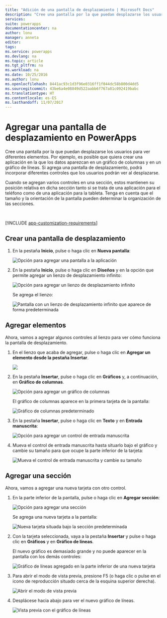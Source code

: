 ```yaml
---
title: "Adición de una pantalla de desplazamiento | Microsoft Docs"
description: "Cree una pantalla por la que puedan desplazarse los usuarios para ver más tipos de contenido de los que pueden mostrarse a la vez."
services: 
suite: powerapps
documentationcenter: na
author: lonu
manager: anneta
editor: 
tags: 
ms.service: powerapps
ms.devlang: na
ms.topic: article
ms.tgt_pltfrm: na
ms.workload: na
ms.date: 10/25/2016
ms.author: lonu
ms.openlocfilehash: 8441ac93c1d3f96e0316ff1f044dc58b800d4dd5
ms.sourcegitcommit: 43be6a4e08849d522aabb6f767a81c092419babc
ms.translationtype: HT
ms.contentlocale: es-ES
ms.lasthandoff: 11/07/2017
---
```

# <a name="add-a-scrolling-screen-in-powerapps"></a>Agregar una pantalla de desplazamiento en PowerApps
Cree una pantalla por la que puedan desplazarse los usuarios para ver diferentes elementos. Por ejemplo, es posible que quiera crear una aplicación en la que los datos aparezcan en un gráfico de columnas y en un gráfico de líneas. Si agrega una pantalla de desplazamiento, podrá incorporar diferentes controles que los usuarios podrán ver al desplazarse.

Cuando se agregan varios controles en una sección, estos mantienen su posición relativa en dicha sección tanto si se trata de una aplicación para el teléfono como de una aplicación para la tableta. Tenga en cuenta que el tamaño y la orientación de la pantalla pueden determinar la organización de las secciones.  

&nbsp;

[!INCLUDE [app-customization-requirements](includes/app-customization-requirements.md)]

## <a name="create-a-scrolling-screen"></a>Crear una pantalla de desplazamiento
1. En la pestaña **Inicio**, pulse o haga clic en **Nueva pantalla**:
   
    ![Opción para agregar una pantalla a la aplicación][1]
2. En la pestaña **Inicio**, pulse o haga clic en **Diseños** y en la opción que permite agregar un lienzo de desplazamiento infinito:  
   
    ![Opción para agregar un lienzo de desplazamiento infinito][2]
   
    Se agrega el lienzo:  
   
    ![Pantalla con un lienzo de desplazamiento infinito que aparece de forma predeterminada][3]

## <a name="add-elements"></a>Agregar elementos
Ahora, vamos a agregar algunos controles al lienzo para ver cómo funciona la pantalla de desplazamiento.

1. En el lienzo que acaba de agregar, pulse o haga clic en **Agregar un elemento desde la pestaña Insertar**.
   
    ![][4]
2. En la pestaña **Insertar**, pulse o haga clic en **Gráficos** y, a continuación, en **Gráfico de columnas**.
   
    ![Opción para agregar un gráfico de columnas][5]
   
    El gráfico de columnas aparece en la primera tarjeta de la pantalla:  
   
    ![Gráfico de columnas predeterminado][7]
3. En la pestaña **Insertar**, pulse o haga clic en **Texto** y en **Entrada manuscrita**:  
   
    ![Opción para agregar un control de entrada manuscrita][8]
4. Mueva el control de entrada manuscrita hasta situarlo bajo el gráfico y cambie su tamaño para que ocupe la parte inferior de la tarjeta:  
   
    ![Mueva el control de entrada manuscrita y cambie su tamaño][9]

## <a name="add-a-section"></a>Agregar una sección
Ahora, vamos a agregar una nueva tarjeta con otro control.

1. En la parte inferior de la pantalla, pulse o haga clic en **Agregar sección**:  
   
    ![Opción para agregar una sección][10]
   
    Se agrega una nueva tarjeta a la pantalla:  
   
    ![Nueva tarjeta situada bajo la sección predeterminada][11]
2. Con la tarjeta seleccionada, vaya a la pestaña **Insertar** y pulse o haga clic en **Gráficos** y en **Gráfico de líneas**.
   
    El nuevo gráfico es demasiado grande y no puede aparecer en la pantalla con los demás controles:  
   
    ![Gráfico de líneas agregado en la parte inferior de una nueva tarjeta][12]
3. Para abrir el modo de vista previa, presione F5 (o haga clic o pulse en el icono de reproducción situado cerca de la esquina superior derecha).
   
    ![Abrir el modo de vista previa](./media/add-scrolling-screen/open-preview.png)
4. Desplácese hacia abajo para ver el nuevo gráfico de líneas.  
   
    ![Vista previa con el gráfico de líneas][13]

[1]: ./media/add-scrolling-screen/add-screen.png
[2]: ./media/add-scrolling-screen/add-canvas.png
[3]: ./media/add-scrolling-screen/default-canvas.png
[4]: ./media/add-scrolling-screen/insert-visual.png
[5]: ./media/add-scrolling-screen/add-chart.png
[7]: ./media/add-scrolling-screen/default-chart.png
[8]: ./media/add-scrolling-screen/add-pen.png
[9]: ./media/add-scrolling-screen/move-resize-pen.png
[10]: ./media/add-scrolling-screen/add-section.png
[11]: ./media/add-scrolling-screen/new-card.png
[12]: ./media/add-scrolling-screen/add-line-chart.png
[13]: ./media/add-scrolling-screen/line-chart-preview.png
